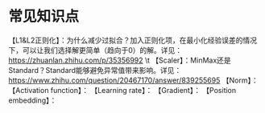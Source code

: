 # 常见知识点

【L1&L2正则化】：为什么减少过拟合？加入正则化项，在最小化经验误差的情况下，可以让我们选择解更简单（趋向于0）的解。详见：https://zhuanlan.zhihu.com/p/35356992 \t
【Scaler】：MinMax还是Standard？Standard能够避免异常值带来影响。详见：https://www.zhihu.com/question/20467170/answer/839255695
【Norm】：
【Activation function】：
【Learning rate】：
【Gradient】：
【Position embedding】：

